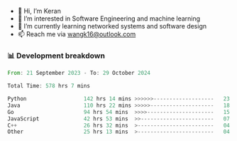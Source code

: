 - 👋 Hi, I’m Keran
- 👀 I’m interested in Software Engineering and machine learning
- 🌱 I’m currently learning networked systems and software design
- 📫 Reach me via wangk16@outlook.com


###  📊 Development breakdown
<!--START_SECTION:waka-->

```rust
From: 21 September 2023 - To: 29 October 2024

Total Time: 578 hrs 7 mins

Python                  142 hrs 14 mins >>>>>>-------------------   23.58 %
Java                    110 hrs 22 mins >>>>>--------------------   18.29 %
Go                      94 hrs 54 mins  >>>>---------------------   15.73 %
JavaScript              42 hrs 53 mins  >>-----------------------   07.11 %
C++                     26 hrs 32 mins  >------------------------   04.40 %
Other                   25 hrs 13 mins  >------------------------   04.18 %
```

<!--END_SECTION:waka-->

<!---
keran-w/keran-w is a ✨ special ✨ repository because its `README.md` (this file) appears on your GitHub profile.
You can click the Preview link to take a look at your changes.
--->
